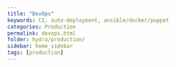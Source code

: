 ```yaml
---
title: "DevOps"
keywords: CI, auto-deployment, ansible/docker/puppet
categories: Production
permalink: devops.html
folder: hydra/production/
sidebar: home_sidebar
tags: [production]
---
```

